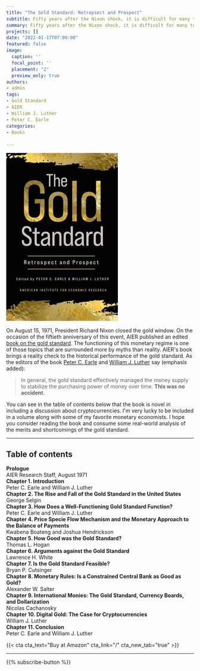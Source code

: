 ```yaml
---
title: "The Gold Standard: Retropsect and Prospect"
subtitle: Fifty years after the Nixon shock, it is difficult for many to imagine a dollar connected to gold. Most Americans have never used a gold-backed dollar. They do not understand how the gold standard worked. They have not considered the merits of returning to the gold standard. The gold standard, in their minds, is a relic of a bygone era. The contributions in this volume help to bridge the knowledge gap created by fifty years of fiat money.
summary: Fifty years after the Nixon shock, it is difficult for many to imagine a dollar connected to gold. Most Americans have never used a gold-backed dollar. They do not understand how the gold standard worked. They have not considered the merits of returning to the gold standard. The gold standard, in their minds, is a relic of a bygone era. The contributions in this volume help to bridge the knowledge gap created by fifty years of fiat money.
projects: []
date: "2022-01-17T07:00:00"
featured: false
image:
  caption: ''
  focal_point: ''
  placement: "2"
  preview_only: true
authors:
- admin
tags:
- Gold Standard
- AIER
- William J. Luther
- Peter C. Earle
categories:
- Books

---
```



![featured](featured.jpg)


On August 15, 1971, President Richard Nixon closed the gold window. On the occasion of the fiftieth anniversary of this event, AIER published an edited [book on the gold standard](https://www.aier.org/product/gold-standard/). The functioning of this monetary regime is one of those topics that are surrounded more by myths than reality. AIER's book brings a reality check to the historical performance of the gold standard. As the editors of the book [Peter C. Earle](https://www.aier.org/staffs/peter-c-earle/) and [William J. Luther](https://williamjluther.com/) say (emphasis added): 

> In general, the gold standard effectively managed the money supply to stabilize the purchasing power of money over time. **This was no accident**.

You can see in the table of contents below that the book is novel in including a discussion about cryptocurrencies. I'm very lucky to be included in a volume along with some of my favorite monetary economists. I hope you consider reading the book and consume some real-world analysis of the merits and shortcomings of the gold standard.

---

## Table of contents

**Prologue**  
AIER Research Staff, August 1971  
**Chapter 1. Introduction**  
Peter C. Earle and William J. Luther  
**Chapter 2. The Rise and Fall of the Gold Standard in the United States**  
George Selgin  
**Chapter 3. How Does a Well-Functioning Gold Standard Function?**  
Peter C. Earle and William J. Luther  
**Chapter 4. Price Specie Flow Mechanism and the Monetary Approach to the Balance of Payments**  
Kwabena Boateng and Joshua Hendrickson  
**Chapter 5. How Good was the Gold Standard?**  
Thomas L. Hogan  
**Chapter 6. Arguments against the Gold Standard**  
Lawrence H. White  
**Chapter 7. Is the Gold Standard Feasible?**  
Bryan P. Cutsinger  
**Chapter 8. Monetary Rules: Is a Constrained Central Bank as Good as Gold?**  
Alexander W. Salter  
**Chapter 9. International Monies: The Gold Standard, Currency Boards, and Dollarization**  
Nicolas Cachanosky  
**Chapter 10. Digital Gold: The Case for Cryptocurrencies**  
William J. Luther  
**Chapter 11. Conclusion**  
Peter C. Earle and William J. Luther  

{{< cta cta_text="Buy at Amazon" cta_link="/" cta_new_tab="true" >}}

---

{{% subscribe-button %}}
